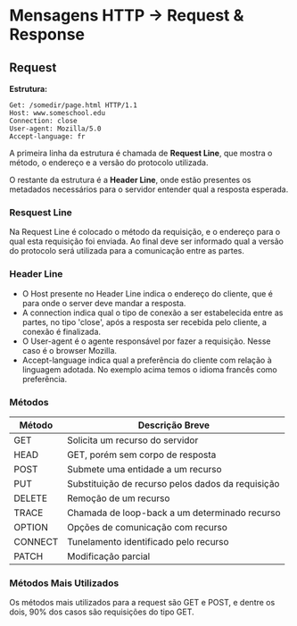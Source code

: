 # Mensagens HTTP → Request & Response

## Request

**Estrutura:**
```
Get: /somedir/page.html HTTP/1.1
Host: www.someschool.edu
Connection: close
User-agent: Mozilla/5.0
Accept-language: fr
```

A primeira linha da estrutura é chamada de **Request Line**, que mostra o método, o endereço e a versão do protocolo utilizada.

O restante da estrutura é a **Header Line**, onde estão presentes os metadados necessários para o servidor entender qual a resposta esperada.

### Resquest Line

Na Request Line é colocado o método da requisição, e o endereço para o qual esta requisição foi enviada.
Ao final deve ser informado qual a versão do protocolo será utilizada para a comunicação entre as partes.

### Header Line

 - O Host presente no Header Line indica o endereço do cliente, que é para onde o server deve mandar a resposta.
 - A connection indica qual o tipo de conexão a ser estabelecida entre as partes, no tipo 'close', após a resposta ser recebida pelo cliente, a conexão é finalizada.
 - O User-agent é o agente responsável por fazer a requisição. Nesse caso é o browser Mozilla.
 - Accept-language indica qual a preferência do cliente com relação à linguagem adotada. No exemplo acima temos o idioma francês como preferência.

### Métodos

| Método | Descrição Breve |
|--------|-----------------|
| GET | Solicita um recurso do servidor |
| HEAD | GET, porém sem corpo de resposta |
| POST | Submete uma entidade a um recurso |
| PUT | Substituição de recurso pelos dados da requisição |
| DELETE | Remoção de um recurso |
| TRACE | Chamada de loop-back a um determinado recurso |
| OPTION | Opções de comunicação com recurso |
| CONNECT | Tunelamento identificado pelo recurso |
| PATCH | Modificação parcial |


### Métodos Mais Utilizados

Os métodos mais utilizados para a request são GET e POST, e dentre os dois, 90% dos casos são requisições do tipo GET.

